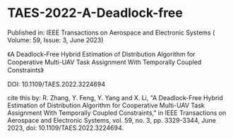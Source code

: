 # TAES-2022-A-Deadlock-free
Published in: IEEE Transactions on Aerospace and Electronic Systems ( Volume: 59, Issue: 3, June 2023) 

《A Deadlock-Free Hybrid Estimation of Distribution Algorithm for Cooperative Multi-UAV Task Assignment With Temporally Coupled Constraints》

DOI: 10.1109/TAES.2022.3224694

cite this by:
R. Zhang, Y. Feng, Y. Yang and X. Li, "A Deadlock-Free Hybrid Estimation of Distribution Algorithm for Cooperative Multi-UAV Task Assignment With Temporally Coupled Constraints," in IEEE Transactions on Aerospace and Electronic Systems, vol. 59, no. 3, pp. 3329-3344, June 2023, doi: 10.1109/TAES.2022.3224694.
